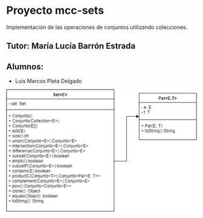 # Proyecto mcc-sets
Implementación de las operaciones de conjuntos utilizando colecciones.

## Tutor: María Lucía Barrón Estrada

## Alumnos:
- Luis Marcos Plata Delgado

![alt text](https://raw.githubusercontent.com/mplata/mcc-sets/master/sets.jpg)
